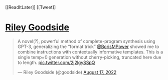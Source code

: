 [[ReadItLater]] [[Tweet]]

# [Riley Goodside](https://twitter.com/goodside/status/1559801520773898240)

> A novel(?), powerful method of complete-program synthesis using GPT-3, generalizing the “format trick” [@BorisMPower](https://twitter.com/BorisMPower?ref_src=twsrc%5Etfw) showed me to combine instructions with contextually informative templates. This is a single temp=0 generation without cherry-picking, truncated here due to length. [pic.twitter.com/2j2lgySSpQ](https://t.co/2j2lgySSpQ)
> 
> — Riley Goodside (@goodside) [August 17, 2022](https://twitter.com/goodside/status/1559801520773898240?ref_src=twsrc%5Etfw)